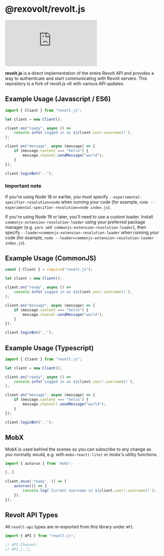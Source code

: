 # @rexovolt/revolt.js

![@rexovolt/revolt.js](https://img.shields.io/npm/v/@rexovolt/revolt.js) <!-- ![revolt-api](https://img.shields.io/npm/v/revolt-api?label=Revolt%20API) -->

**revolt.js** is a direct implementation of the entire Revolt API and provides a way to authenticate and start communicating with Revolt servers. This repository is a fork of revolt.js v6 with various API updates.

## Example Usage (Javascript / ES6)

```javascript
import { Client } from "revolt.js";

let client = new Client();

client.on("ready", async () =>
    console.info(`Logged in as ${client.user.username}!`),
);

client.on("message", async (message) => {
    if (message.content === "hello") {
        message.channel.sendMessage("world");
    }
});

client.loginBot("..");
```

### Important note

If you're using Node 18 or earlier, you must specify `--experimental-specifier-resolution=node` when running your code (for example, `node --experimental-specifier-resolution=node index.js`).

If you're using Node 19 or later, you'll need to use a custom loader. Install `commonjs-extension-resolution-loader` using your preferred package manager (e.g. `yarn add commonjs-extension-resolution-loader`), then specify `--loader=commonjs-extension-resolution-loader` when running your code (for example, `node --loader=commonjs-extension-resolution-loader index.js`).

## Example Usage (CommonJS)

```javascript
const { Client } = require("revolt.js");

let client = new Client();

client.on("ready", async () =>
    console.info(`Logged in as ${client.user.username}!`),
);

client.on("message", async (message) => {
    if (message.content === "hello") {
        message.channel.sendMessage("world");
    }
});

client.loginBot("..");
```

## Example Usage (Typescript)

```typescript
import { Client } from "revolt.js";

let client = new Client();

client.on("ready", async () =>
    console.info(`Logged in as ${client.user!.username}!`),
);

client.on("message", async (message) => {
    if (message.content === "hello") {
        message.channel!.sendMessage("world");
    }
});

client.loginBot("..");
```

## MobX

MobX is used behind the scenes so you can subscribe to any change as you normally would, e.g. with `mobx-react(-lite)` or mobx's utility functions.

```typescript
import { autorun } from 'mobx';

[..]

client.once('ready', () => {
    autorun(() => {
        console.log(`Current username is ${client.user!.username}!`);
    });
});
```

## Revolt API Types

All `revolt-api` types are re-exported from this library under `API`.

```typescript
import { API } from "revolt.js";

// API.Channel;
// API.[..];
```
